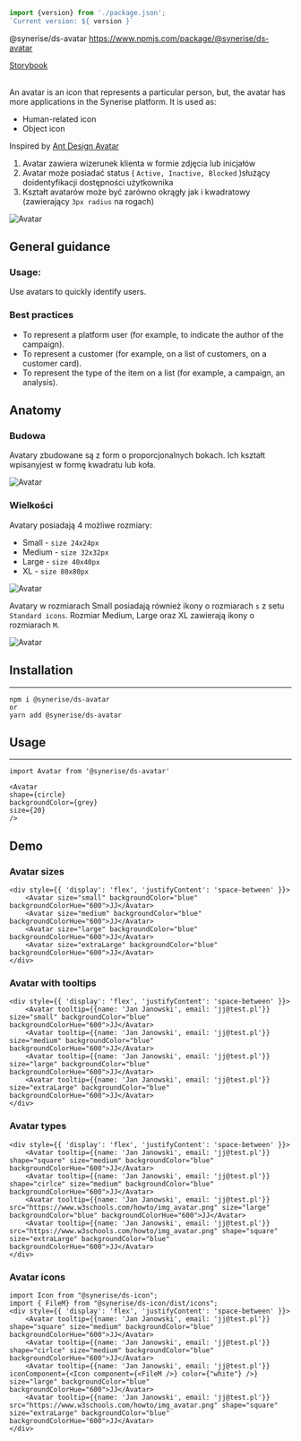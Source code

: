 ```js noeditor
import {version} from './package.json';
`Current version: ${ version }`
```

<div className="ds-package-info">
  @synerise/ds-avatar
  <a target="_blank" href="https://www.npmjs.com/package/@synerise/ds-avatar">https://www.npmjs.com/package/@synerise/ds-avatar</a>
</div>

<a target="_blank" href="/storybook-static/?path=/story/components-avatar--simple">Storybook</a>
<br />
<br />

An avatar is an icon that represents a particular person, but, the avatar has more applications in the Synerise platform.
It is used as:

- Human-related icon
- Object icon

Inspired by [Ant Design Avatar](https://ant.design/components/avatar/)

1. Avatar zawiera wizerunek klienta w formie zdjęcia lub inicjałów
2. Avatar może posiadać status ( `Active, Inactive, Blocked` )służący doidentyfikacji dostępności użytkownika
3. Kształt avatarów może być zarówno okrągły jak i kwadratowy (zawierający `3px radius` na rogach)

![Avatar](avatar/2.png)

## General guidance


### Usage:

Use avatars to quickly identify users.

### Best practices

- To represent a platform user (for example, to indicate the author of the campaign).
- To represent a customer (for example, on a list of customers, on a customer card).
- To represent the type of the item on a list (for example, a campaign, an analysis).

## Anatomy


### Budowa

Avatary zbudowane są z form o proporcjonalnych bokach. Ich kształt wpisanyjest w formę kwadratu lub koła.

![Avatar](avatar/1.png)

### Wielkości

Avatary posiadają 4 możliwe rozmiary:
- Small - `size 24x24px`
- Medium - `size 32x32px`
- Large - `size 40x40px`
- XL - `size 80x80px`

![Avatar](avatar/3.png)

Avatary w rozmiarach Small posiadają również ikony o rozmiarach `s` z setu `Standard icons`. Rozmiar Medium, Large oraz XL zawierają ikony o rozmiarach `M`.

![Avatar](avatar/4.png)

## Installation

---

```static
npm i @synerise/ds-avatar
or
yarn add @synerise/ds-avatar
```

## Usage

---

```static
import Avatar from '@synerise/ds-avatar'

<Avatar
shape={circle}
backgroundColor={grey}
size={20}
/>

```

## Demo

### Avatar sizes
```
<div style={{ 'display': 'flex', 'justifyContent': 'space-between' }}>
    <Avatar size="small" backgroundColor="blue" backgroundColorHue="600">JJ</Avatar>
    <Avatar size="medium" backgroundColor="blue" backgroundColorHue="600">JJ</Avatar>
    <Avatar size="large" backgroundColor="blue" backgroundColorHue="600">JJ</Avatar>
    <Avatar size="extraLarge" backgroundColor="blue" backgroundColorHue="600">JJ</Avatar>
</div>
```

### Avatar with tooltips

```
<div style={{ 'display': 'flex', 'justifyContent': 'space-between' }}>
    <Avatar tooltip={{name: 'Jan Janowski', email: 'jj@test.pl'}} size="small" backgroundColor="blue" backgroundColorHue="600">JJ</Avatar>
    <Avatar tooltip={{name: 'Jan Janowski', email: 'jj@test.pl'}} size="medium" backgroundColor="blue" backgroundColorHue="600">JJ</Avatar>
    <Avatar tooltip={{name: 'Jan Janowski', email: 'jj@test.pl'}} size="large" backgroundColor="blue" backgroundColorHue="600">JJ</Avatar>
    <Avatar tooltip={{name: 'Jan Janowski', email: 'jj@test.pl'}} size="extraLarge" backgroundColor="blue" backgroundColorHue="600">JJ</Avatar>
</div>
```

### Avatar types

```
<div style={{ 'display': 'flex', 'justifyContent': 'space-between' }}>
    <Avatar tooltip={{name: 'Jan Janowski', email: 'jj@test.pl'}} shape="square" size="medium" backgroundColor="blue" backgroundColorHue="600">JJ</Avatar>
    <Avatar tooltip={{name: 'Jan Janowski', email: 'jj@test.pl'}} shape="cirlce" size="medium" backgroundColor="blue" backgroundColorHue="600">JJ</Avatar>
    <Avatar tooltip={{name: 'Jan Janowski', email: 'jj@test.pl'}} src="https://www.w3schools.com/howto/img_avatar.png" size="large" backgroundColor="blue" backgroundColorHue="600">JJ</Avatar>
    <Avatar tooltip={{name: 'Jan Janowski', email: 'jj@test.pl'}} src="https://www.w3schools.com/howto/img_avatar.png" shape="square" size="extraLarge" backgroundColor="blue" backgroundColorHue="600">JJ</Avatar>
</div>
```


### Avatar icons

```
import Icon from "@synerise/ds-icon";
import { FileM} from "@synerise/ds-icon/dist/icons";
<div style={{ 'display': 'flex', 'justifyContent': 'space-between' }}>
    <Avatar tooltip={{name: 'Jan Janowski', email: 'jj@test.pl'}} shape="square" size="medium" backgroundColor="blue" backgroundColorHue="600">JJ</Avatar>
    <Avatar tooltip={{name: 'Jan Janowski', email: 'jj@test.pl'}} shape="cirlce" size="medium" backgroundColor="blue" backgroundColorHue="600">JJ</Avatar>
    <Avatar tooltip={{name: 'Jan Janowski', email: 'jj@test.pl'}} iconComponent={<Icon component={<FileM />} color={"white"} />} size="large" backgroundColor="blue" backgroundColorHue="600">JJ</Avatar>
    <Avatar tooltip={{name: 'Jan Janowski', email: 'jj@test.pl'}} src="https://www.w3schools.com/howto/img_avatar.png" shape="square" size="extraLarge" backgroundColor="blue" backgroundColorHue="600">JJ</Avatar>
</div>
```
